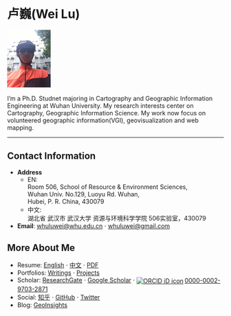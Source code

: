 # 卢巍(Wei Lu)
<img src="static/images/me.jpeg" alt="卢巍（Wei Lu)" style="width: 20%;"/>

I’m a Ph.D. Studnet majoring in Cartography and Geographic Information Engineering at Wuhan University. My research interests center on Cartography, Geographic Information Science. My work now focus on volunteered geographic information(VGI), geovisualization and web mapping.
<hr/>

## Contact Information
* **Address**
  - EN: <br/>
        Room 506, School of Resource & Environment Sciences,<br/>
        Wuhan Univ. No.129, Luoyu Rd. Wuhan,<br/>
        Hubei, P. R. China, 430079 <br/>
  - 中文:<br/>
        湖北省 武汉市 武汉大学 资源与环境科学学院 506实验室，430079
* **Email**: whuluwei@whu.edu.cn &sdot; whuluwei@gmail.com

## More About Me
* Resume: [English](pages/resume.en.html) &sdot; [中文](pages/resume.zh.html) &sdot; [PDF](static/resume.pdf)
* Portfolios: [Writings](pages/writings.html) &sdot; [Projects](pages/projects.html)
* Scholar: [ResearchGate](https://www.researchgate.net/profile/Wei_Lu77) &sdot; [Google Scholar](https://scholar.google.com/citations?user=q8gtz8AAAAAJ) &sdot; <a href="https://orcid.org/0000-0002-9703-2871" target="orcid.widget" rel="noopener noreferrer" style="vertical-align:middle;"><img src="https://orcid.org/sites/default/files/images/orcid_16x16.png" style="vertical-align:middle;width:1em;margin-right:.2em;" alt="ORCID iD icon">0000-0002-9703-2871</a>
* Social: [知乎](https://zhihu.com/people/luwei14) &sdot; [GitHub](https://github.com/luwei14) &sdot; [Twitter](https://twitter.com/VerusLoo)
* Blog: [GeoInsights](http://geoinsights.xyz)
